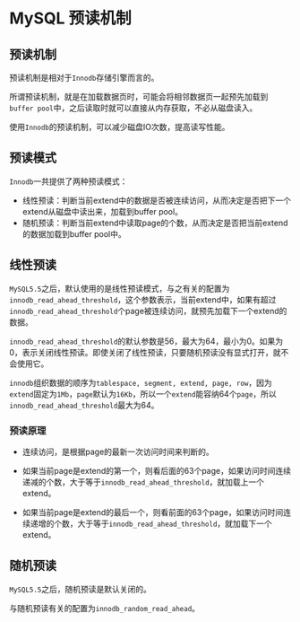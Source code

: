 # MySQL 预读机制


## 预读机制

预读机制是相对于`Innodb`存储引擎而言的。

所谓预读机制，就是在加载数据页时，可能会将相邻数据页一起预先加载到`buffer pool`中，之后读取时就可以直接从内存获取，不必从磁盘读入。

使用`Innodb`的预读机制，可以减少磁盘IO次数，提高读写性能。

## 预读模式

`Innodb`一共提供了两种预读模式：

- 线性预读：判断当前extend中的数据是否被连续访问，从而决定是否把下一个extend从磁盘中读出来，加载到buffer pool。
- 随机预读：判断当前extend中读取page的个数，从而决定是否把当前extend的数据加载到buffer pool中。

## 线性预读

`MySQL5.5`之后，默认使用的是线性预读模式，与之有关的配置为`innodb_read_ahead_threshold`，这个参数表示，当前extend中，如果有超过`innodb_read_ahead_threshold`个page被连续访问，就预先加载下一个extend的数据。

`innodb_read_ahead_threshold`的默认参数是56，最大为64，最小为0。如果为0，表示关闭线性预读。即使关闭了线性预读，只要随机预读没有显式打开，就不会使用它。

`innodb`组织数据的顺序为`tablespace, segment, extend, page, row`，因为`extend`固定为`1Mb`，`page`默认为`16Kb`，所以一个`extend`能容纳64个`page`，所以`innodb_read_ahead_threshold`最大为64。

### 预读原理

- 连续访问，是根据page的最新一次访问时间来判断的。

- 如果当前page是extend的第一个，则看后面的63个page，如果访问时间连续递减的个数，大于等于`innodb_read_ahead_threshold`，就加载上一个extend。

- 如果当前page是extend的最后一个，则看前面的63个page，如果访问时间连续递增的个数，大于等于`innodb_read_ahead_threshold`，就加载下一个extend。

## 随机预读

`MySQL5.5`之后，随机预读是默认关闭的。

与随机预读有关的配置为`innodb_random_read_ahead`。

